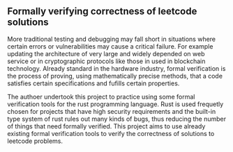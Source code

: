 ## Formally verifying correctness of leetcode solutions

More traditional testing and debugging may fall short in situations where certain errors or vulnerabilities may cause a critical failure. For example updating the architecture of very large and widely depended on web service or in cryptographic protocols like those in used in blockchain technology. Already standard in the hardware industry, formal verification is the process of proving, using mathematically precise methods, that a code satisfies certain specifications and fufills certain properties.

The authoer undertook this project to practice using some formal verification tools for the rust programming language. Rust is used frequetly chosen for projects that have high security requirements and the built-in type system of rust rules out many kinds of bugs, thus reducing the number of things that need formally verified. This project aims to use already existing formal verification tools to verify the correctness of solutions to leetcode problems.
